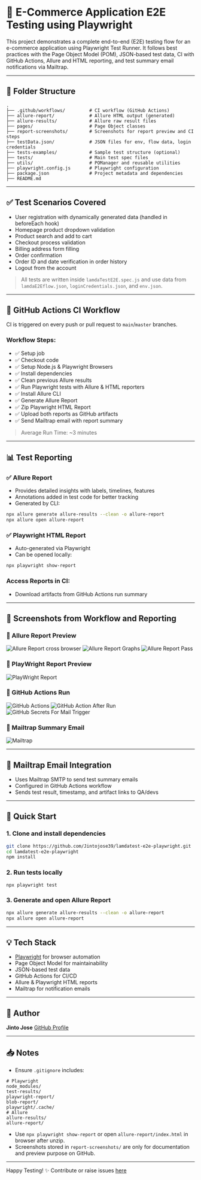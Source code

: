 # 💼 E-Commerce Application E2E Testing using Playwright

This project demonstrates a complete end-to-end (E2E) testing flow for an e-commerce application using Playwright Test Runner. It follows best practices with the Page Object Model (POM), JSON-based test data, CI with GitHub Actions, Allure and HTML reporting, and test summary email notifications via Mailtrap.

---

## 📂 Folder Structure

```
.
├── .github/workflows/         # CI workflow (GitHub Actions)
├── allure-report/             # Allure HTML output (generated)
├── allure-results/            # Allure raw result files
├── pages/                     # Page Object classes
├── report-screenshots/        # Screenshots for report preview and CI steps
├── testData.json/             # JSON files for env, flow data, login credentials
├── tests-examples/            # Sample test structure (optional)
├── tests/                     # Main test spec files
├── utils/                     # POManager and reusable utilities
├── playwright.config.js       # Playwright configuration
├── package.json               # Project metadata and dependencies
├── README.md
```

---

## ✅ Test Scenarios Covered

* User registration with dynamically generated data (handled in beforeEach hook)
* Homepage product dropdown validation
* Product search and add to cart
* Checkout process validation
* Billing address form filling
* Order confirmation
* Order ID and date verification in order history
* Logout from the account

> All tests are written inside `lamdaTestE2E.spec.js` and use data from `lamdaE2Eflow.json`, `loginCredentials.json`, and `env.json`.

---

## 🔄 GitHub Actions CI Workflow

CI is triggered on every push or pull request to `main`/`master` branches.

### Workflow Steps:

* ✅ Setup job
* ✅ Checkout code
* ✅ Setup Node.js & Playwright Browsers
* ✅ Install dependencies
* ✅ Clean previous Allure results
* ✅ Run Playwright tests with Allure & HTML reporters
* ✅ Install Allure CLI
* ✅ Generate Allure Report
* ✅ Zip Playwright HTML Report
* ✅ Upload both reports as GitHub artifacts
* ✅ Send Mailtrap email with report summary

> Average Run Time: \~3 minutes

---

## 📊 Test Reporting

### ✅ Allure Report

* Provides detailed insights with labels, timelines, features
* Annotations added in test code for better tracking
* Generated by CLI:

```bash
npx allure generate allure-results --clean -o allure-report
npx allure open allure-report
```

### ✅ Playwright HTML Report

* Auto-generated via Playwright
* Can be opened locally:

```bash
npx playwright show-report
```

### Access Reports in CI:

* Download artifacts from GitHub Actions run summary

---

## 📸 Screenshots from Workflow and Reporting

### 🧪 Allure Report Preview

![Allure Report cross browser](./report-screenshots/allure-report-cross-browser.png)
![Allure Report Graphs](./report-screenshots/allure-report-graphs.png)
![Allure Report Pass](report-screenshots/allure-report-pass.png)

### 🧪 PlayWright Report Preview
![PlayWright Report](report-screenshots/playwright-html-report.png)

### 🚀 GitHub Actions Run

![GitHub Actions](./report-screenshots/github-actions.png)
![GitHub Action After Run](./report-screenshots/github-after-run.png)
![GitHub Secrets For Mail Trigger](./report-screenshots/github-secrects-for-mail-trigger.png)

### 📧 Mailtrap Summary Email

![Mailtrap](./report-screenshots/mailtrap-summary-email.png)

---

## 📧 Mailtrap Email Integration

* Uses Mailtrap SMTP to send test summary emails
* Configured in GitHub Actions workflow
* Sends test result, timestamp, and artifact links to QA/devs

---

## 🚀 Quick Start

### 1. Clone and install dependencies

```bash
git clone https://github.com/Jintojose39/lamdatest-e2e-playwright.git
cd lamdatest-e2e-playwright
npm install
```

### 2. Run tests locally

```bash
npx playwright test
```

### 3. Generate and open Allure Report

```bash
npx allure generate allure-results --clean -o allure-report
npx allure open allure-report
```

---

## 💡 Tech Stack

* [Playwright](https://playwright.dev/) for browser automation
* Page Object Model for maintainability
* JSON-based test data
* GitHub Actions for CI/CD
* Allure & Playwright HTML reports
* Mailtrap for notification emails

---

## 👤 Author

**Jinto Jose**
[GitHub Profile](https://github.com/Jintojose39)

---

## 📥 Notes

* Ensure `.gitignore` includes:

```
# Playwright
node_modules/
test-results/
playwright-report/
blob-report/
playwright/.cache/
# Allure
allure-results/
allure-report/
```

* Use `npx playwright show-report` or open `allure-report/index.html` in browser after unzip.
* Screenshots stored in `report-screenshots/` are only for documentation and preview purpose on GitHub.

---

Happy Testing! ✨
Contribute or raise issues [here](https://github.com/Jintojose39/lamdatest-e2e-playwright/issues)
